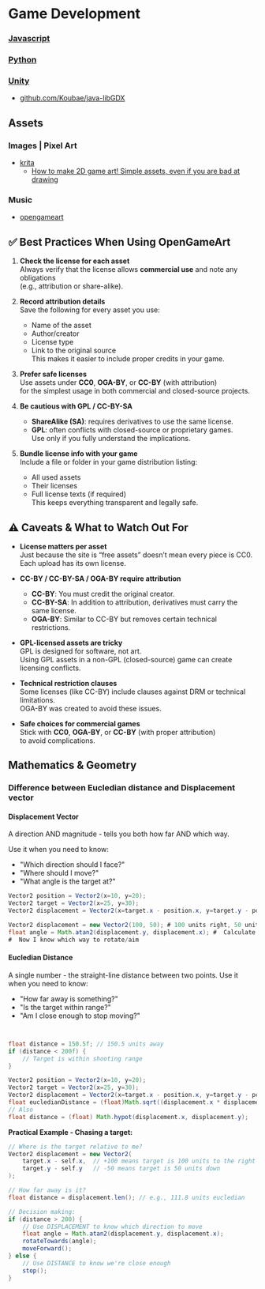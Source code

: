 Game Development
========


### [Javascript](./javascript)
### [Python](./python/)
### [Unity](./unity/)

* [github.com/Koubae/java-libGDX](https://github.com/Koubae/java-libGDX)


Assets
------

### Images | Pixel Art 

* [krita](https://krita.org/en/download/)
   * [How to make 2D game art! Simple assets, even if you are bad at drawing](https://www.youtube.com/watch?v=bKgi6WcXtCY)


### Music 

* [opengameart](https://opengameart.org/)

## ✅ Best Practices When Using OpenGameArt

1. **Check the license for each asset**  
   Always verify that the license allows **commercial use** and note any obligations  
   (e.g., attribution or share-alike).

2. **Record attribution details**  
   Save the following for every asset you use:  
   - Name of the asset  
   - Author/creator  
   - License type  
   - Link to the original source  
   This makes it easier to include proper credits in your game.

3. **Prefer safe licenses**  
   Use assets under **CC0**, **OGA-BY**, or **CC-BY** (with attribution)  
   for the simplest usage in both commercial and closed-source projects.

4. **Be cautious with GPL / CC-BY-SA**  
   - **ShareAlike (SA)**: requires derivatives to use the same license.  
   - **GPL**: often conflicts with closed-source or proprietary games.  
   Use only if you fully understand the implications.

5. **Bundle license info with your game**  
   Include a file or folder in your game distribution listing:  
   - All used assets  
   - Their licenses  
   - Full license texts (if required)  
   This keeps everything transparent and legally safe.


## ⚠️ Caveats & What to Watch Out For

- **License matters per asset**  
  Just because the site is “free assets” doesn’t mean every piece is CC0.  
  Each upload has its own license.

- **CC-BY / CC-BY-SA / OGA-BY require attribution**  
  - **CC-BY**: You must credit the original creator.  
  - **CC-BY-SA**: In addition to attribution, derivatives must carry the same license.  
  - **OGA-BY**: Similar to CC-BY but removes certain technical restrictions.

- **GPL-licensed assets are tricky**  
  GPL is designed for software, not art.  
  Using GPL assets in a non-GPL (closed-source) game can create licensing conflicts.

- **Technical restriction clauses**  
  Some licenses (like CC-BY) include clauses against DRM or technical limitations.  
  OGA-BY was created to avoid these issues.

- **Safe choices for commercial games**  
  Stick with **CC0**, **OGA-BY**, or **CC-BY** (with proper attribution)  
  to avoid complications.


Mathematics & Geometry
----------------------

### Difference between Eucledian distance and Displacement vector

#### Displacement Vector

A direction AND magnitude - tells you both how far AND which way.

Use it when you need to know:

* "Which direction should I face?"
* "Where should I move?"
* "What angle is the target at?"

```java
Vector2 position = Vector2(x=10, y=20);
Vector2 target = Vector2(x=25, y=30);
Vector2 displacement = Vector2(x=target.x - position.x, y=target.y - position.y);

Vector2 displacement = new Vector2(100, 50); # 100 units right, 50 units up
float angle = Math.atan2(displacement.y, displacement.x); #  Calculate direction
#  Now I know which way to rotate/aim

``` 



#### Eucledian Distance

A single number - the straight-line distance between two points.
Use it when you need to know:
* "How far away is something?"
* "Is the target within range?"
* "Am I close enough to stop moving?"

```java


float distance = 150.5f; // 150.5 units away
if (distance < 200f) {
    // Target is within shooting range
}

Vector2 position = Vector2(x=10, y=20);
Vector2 target = Vector2(x=25, y=30);
Vector2 displacement = Vector2(x=target.x - position.x, y=target.y - position.y);
float eucledianDistance = (float)Math.sqrt((displacement.x * displacement.x) + (displacement.y * displacement.y));
// Also
float distance = (float) Math.hypot(displacement.x, displacement.y);
``` 


**Practical Example - Chasing a target:**

```java
// Where is the target relative to me?
Vector2 displacement = new Vector2(
    target.x - self.x,  // +100 means target is 100 units to the right
    target.y - self.y   // -50 means target is 50 units down
);

// How far away is it?
float distance = displacement.len(); // e.g., 111.8 units eucledian

// Decision making:
if (distance > 200) {
    // Use DISPLACEMENT to know which direction to move
    float angle = Math.atan2(displacement.y, displacement.x);
    rotateTowards(angle);
    moveForward();
} else {
    // Use DISTANCE to know we're close enough
    stop();
}
``` 
